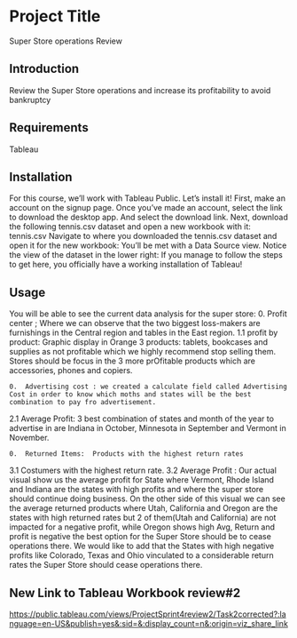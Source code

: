 # Project Title
Super Store operations Review

## Introduction
Review the Super Store operations and increase its profitability to avoid bankruptcy 

## Requirements
Tableau

## Installation
For this course, we’ll work with Tableau Public. Let’s install it!
First, make an account on the signup page.
Once you’ve made an account, select the link to download the desktop app.
And select the download link.
Next, download the following tennis.csv dataset and open a new workbook with it:
tennis.csv
Navigate to where you downloaded the tennis.csv dataset and open it for the new workbook:
You’ll be met with a Data Source view. Notice the view of the dataset in the lower right:
If you manage to follow the steps to get here, you officially have a working installation of Tableau!

## Usage
You will be able to see the current data analysis for the super store:
	0.	Profit center ; Where we can observe that the two biggest loss-makers are furnishings in the Central region and tables in the East region.
1.1 profit by product: Graphic display in Orange 3 products: tablets, bookcases and supplies as not profitable which we highly recommend stop selling them. Stores should be focus in the 3 more prOfitable products which are accessories, phones and copiers.

	0.	Advertising cost : we created a calculate field called Advertising Cost in order to know which moths and states will be the best combination to pay fro advertisement.
2.1 Average Profit: 3 best combination of states and month of the year to advertise in are Indiana in October, Minnesota in September and Vermont in November. 

	0.	Returned Items:  Products with the highest return rates 
3.1 Costumers with the highest return rate. 
3.2 Average Profit : Our actual visual show us the average profit for State where Vermont, Rhode Island and Indiana are the states with high profits and where the super store should continue doing business.
On the other side of this visual we can  see the average returned products where Utah, California and Oregon are the states with high returned rates but 2 of them(Utah and California) are not impacted for a negative profit, while Oregon shows high Avg, Return and profit is negative the best option for the Super Store should be to cease operations there. 
We would like to add that the States with high negative profits like Colorado, Texas and Ohio vinculated to a considerable return rates the Super Store should cease operations there. 

## New Link to Tableau Workbook review#2 
https://public.tableau.com/views/ProjectSprint4review2/Task2corrected?:language=en-US&publish=yes&:sid=&:display_count=n&:origin=viz_share_link

